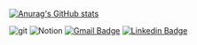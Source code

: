 [![Anurag's GitHub stats](https://github-readme-stats.vercel.app/api?username=Big-Beom)](https://github.com/anuraghazra/github-readme-stats)

![git](https://img.shields.io/badge/-Git-F05032?style=for-the-badge&logo=git&logoColor=ffffff)
![Notion](https://img.shields.io/badge/Notion-%23000000.svg?style=for-the-badge&logo=notion&logoColor=white)
[![Gmail Badge](https://img.shields.io/badge/Gmail-d14836?style=flat-square&logo=Gmail&logoColor=white&link=mailto:beomjun789@gmail.com)](mailto:beomjun789@gmail.com)
[![Linkedin Badge](https://img.shields.io/badge/-LinkedIn-blue?style=flat-square&logo=Linkedin&logoColor=white&link=https://www.linkedin.com/in/beomjun-park-607573292)](https://www.linkedin.com/in/beomjun-park-607573292)


